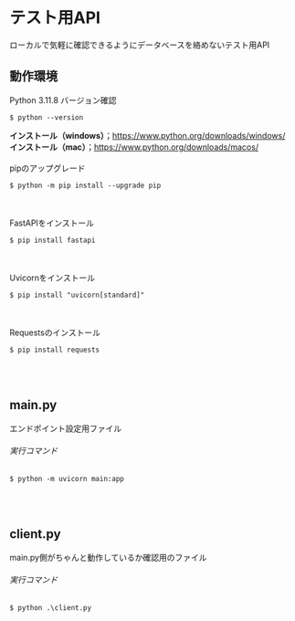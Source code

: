 # テスト用API
ローカルで気軽に確認できるようにデータベースを絡めないテスト用API

## 動作環境
Python 3.11.8
バージョン確認
```
$ python --version
```
**インストール（windows）**；https://www.python.org/downloads/windows/<br>
**インストール（mac）**；https://www.python.org/downloads/macos/<br>
<br>
pipのアップグレード
```
$ python -m pip install --upgrade pip
```
<br><br>
FastAPIをインストール
```
$ pip install fastapi
```
<br><br>
Uvicornをインストール
```
$ pip install "uvicorn[standard]"
```
<br><br>
Requestsのインストール
```
$ pip install requests
```
<br><br>
## main.py
エンドポイント設定用ファイル
###### 実行コマンド
```
$ python -m uvicorn main:app
```
<br><br>
## client.py
main.py側がちゃんと動作しているか確認用のファイル
###### 実行コマンド
```
$ python .\client.py
```
